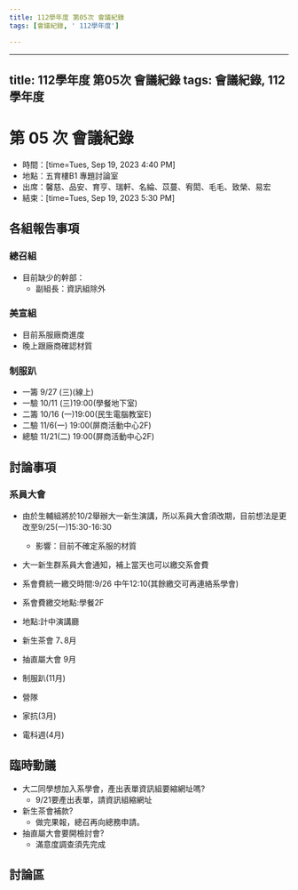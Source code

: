 ```yaml
---
title: 112學年度 第05次 會議紀錄
tags: [會議紀錄, ' 112學年度']

---
```


---
title: 112學年度 第05次 會議紀錄
tags: 會議紀錄, 112學年度
---

# 第 05 次 會議紀錄
- 時間：[time=Tues, Sep 19, 2023 4:40 PM]
- 地點：五育樓B1 專題討論室
- 出席：馨慈、品安、育亨、瑞軒、名綸、苡蔓、宥閎、毛毛、致榮、易宏
- 結束：[time=Tues, Sep 19, 2023 5:30 PM]

## 各組報告事項
### 總召組
- 目前缺少的幹部：
  - 副組長：資訊組除外

### 美宣組
- 目前系服廠商進度
 - 晚上跟廠商確認材質
### 制服趴
- 一籌 9/27 (三)(線上)
- 一驗 10/11 (三)19:00(學餐地下室)
- 二籌 10/16 (一)19:00(民生電腦教室E)
- 二驗 11/6(一) 19:00(屏商活動中心2F)
- 總驗 11/21(二) 19:00(屏商活動中心2F)


## 討論事項
### 系員大會
- 由於生輔組將於10/2舉辦大一新生演講，所以系員大會須改期，目前想法是更改至9/25(一)15:30-16:30
  - 影響：目前不確定系服的材質
- 大一新生群系員大會通知，補上當天也可以繳交系會費
- 系會費統一繳交時間:9/26 中午12:10(其餘繳交可再連絡系學會)
- 系會費繳交地點:學餐2F
- 地點:計中演講廳

- 新生茶會 7､8月
- 抽直屬大會 9月
- 制服趴(11月)
- 營隊
- 家抗(3月)
- 電科週(4月)
## 臨時動議
- 大二同學想加入系學會，產出表單資訊組要縮網址嗎?
  - 9/21要產出表單，請資訊組縮網址
- 新生茶會補款?
  - 做完果報，總召再向總務申請。 
- 抽直屬大會要開檢討會?
  - 滿意度調查須先完成 
## 討論區 